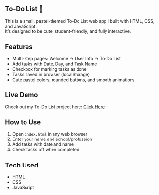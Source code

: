 ## To-Do List 🌸

This is a small, pastel-themed To-Do List web app I built with HTML, CSS, and JavaScript.  
It’s designed to be cute, student-friendly, and fully interactive.

## Features
- Multi-step pages: Welcome → User Info → To-Do List
- Add tasks with Date, Day, and Task Name
- Checkbox for marking tasks as done
- Tasks saved in browser (localStorage)
- Cute pastel colors, rounded buttons, and smooth animations

## Live Demo
Check out my To-Do List project here: [Click Here]( https://ruqaiyyahtabassum.github.io/-TO-DO_LIST//)

## How to Use
1. Open `index.html` in any web browser
2. Enter your name and school/profession
3. Add tasks with date and name
4. Check tasks off when completed

## Tech Used
- HTML
- CSS
- JavaScript
